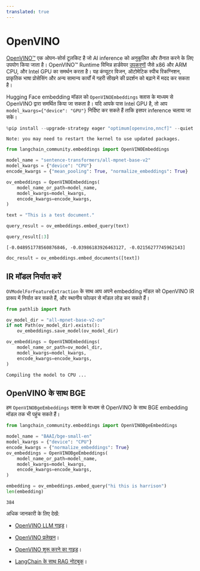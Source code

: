 ```yaml
---
translated: true
---
```


# OpenVINO

[OpenVINO™](https://github.com/openvinotoolkit/openvino) एक ओपन-सोर्स टूलकिट है जो AI inference को अनुकूलित और तैनात करने के लिए उपयोग किया जाता है। OpenVINO™ Runtime विभिन्न हार्डवेयर [उपकरणों](https://github.com/openvinotoolkit/openvino?tab=readme-ov-file#supported-hardware-matrix) जैसे x86 और ARM CPU, और Intel GPU का समर्थन करता है। यह कंप्यूटर विजन, ऑटोमेटिक स्पीच रिकग्निशन, प्राकृतिक भाषा प्रोसेसिंग और अन्य सामान्य कार्यों में गहरी सीखने की प्रदर्शन को बढ़ाने में मदद कर सकता है।

Hugging Face embedding मॉडल को ``OpenVINOEmbeddings`` क्लास के माध्यम से OpenVINO द्वारा समर्थित किया जा सकता है। यदि आपके पास Intel GPU है, तो आप `model_kwargs={"device": "GPU"}` निर्दिष्ट कर सकते हैं ताकि इसपर inference चलाया जा सके।

```python
%pip install --upgrade-strategy eager "optimum[openvino,nncf]" --quiet
```

```output
Note: you may need to restart the kernel to use updated packages.
```

```python
from langchain_community.embeddings import OpenVINOEmbeddings
```

```python
model_name = "sentence-transformers/all-mpnet-base-v2"
model_kwargs = {"device": "CPU"}
encode_kwargs = {"mean_pooling": True, "normalize_embeddings": True}

ov_embeddings = OpenVINOEmbeddings(
    model_name_or_path=model_name,
    model_kwargs=model_kwargs,
    encode_kwargs=encode_kwargs,
)
```

```python
text = "This is a test document."
```

```python
query_result = ov_embeddings.embed_query(text)
```

```python
query_result[:3]
```

```output
[-0.048951778560876846, -0.03986183926463127, -0.02156277745962143]
```

```python
doc_result = ov_embeddings.embed_documents([text])
```

## IR मॉडल निर्यात करें

``OVModelForFeatureExtraction`` के साथ आप अपने embedding मॉडल को OpenVINO IR प्रारूप में निर्यात कर सकते हैं, और स्थानीय फोल्डर से मॉडल लोड कर सकते हैं।

```python
from pathlib import Path

ov_model_dir = "all-mpnet-base-v2-ov"
if not Path(ov_model_dir).exists():
    ov_embeddings.save_model(ov_model_dir)
```

```python
ov_embeddings = OpenVINOEmbeddings(
    model_name_or_path=ov_model_dir,
    model_kwargs=model_kwargs,
    encode_kwargs=encode_kwargs,
)
```

```output
Compiling the model to CPU ...
```

## OpenVINO के साथ BGE

हम ``OpenVINOBgeEmbeddings`` क्लास के माध्यम से OpenVINO के साथ BGE embedding मॉडल तक भी पहुंच सकते हैं।

```python
from langchain_community.embeddings import OpenVINOBgeEmbeddings

model_name = "BAAI/bge-small-en"
model_kwargs = {"device": "CPU"}
encode_kwargs = {"normalize_embeddings": True}
ov_embeddings = OpenVINOBgeEmbeddings(
    model_name_or_path=model_name,
    model_kwargs=model_kwargs,
    encode_kwargs=encode_kwargs,
)
```

```python
embedding = ov_embeddings.embed_query("hi this is harrison")
len(embedding)
```

```output
384
```

अधिक जानकारी के लिए देखें:

* [OpenVINO LLM गाइड](https://docs.openvino.ai/2024/learn-openvino/llm_inference_guide.html)।

* [OpenVINO प्रलेखन](https://docs.openvino.ai/2024/home.html)।

* [OpenVINO शुरू करने का गाइड](https://www.intel.com/content/www/us/en/content-details/819067/openvino-get-started-guide.html)।

* [LangChain के साथ RAG नोटबुक](https://github.com/openvinotoolkit/openvino_notebooks/tree/latest/notebooks/llm-rag-langchain)।
